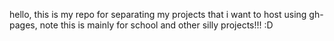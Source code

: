 hello, this is my repo for separating my projects that i want to host 
using gh-pages, note this is mainly for school and other silly 
projects!!! 
:D
